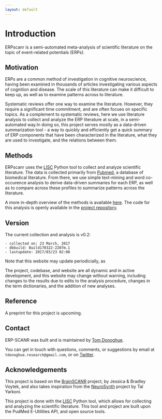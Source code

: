 ```yaml
---
layout: default
---
```


# Introduction

ERPscanr is a semi-automated meta-analysis of scientific literature on the topic of event-related potentials (ERPs).

## Motivation

ERPs are a common method of investigation in cognitive neuroscience, having been examined in thousands of articles investigating various aspects of cognition and disease. The scale of this literature can make it difficult to keep up, as well as to examine patterns across to literature.

Systematic reviews offer one way to examine the literature. However, they require a significant time commitment, and are often focues on specific topics. As a complement to systematic reviews, here we use literature analysis to collect and analyze the ERP literature at scale, in a semi-automated way.In doing so, this project serves mostly as a data-driven summarization tool - a way to quickly and efficiently get a quick summary of ERP components that have been characterized in the literature, what they are used to investigate, and the relations between them.

## Methods

ERPscanr uses the [LISC](https://lisc-tools.github.io/) Python tool to collect and analyze scientific literature. The data is collected primarily from [Pubmed](https://pubmed.ncbi.nlm.nih.gov/), a database of biomedical literature. From there, we use simple text-mining and word co-occurence analysis to derive data-driven summaries for each ERP, as well as to compare across these profiles to summarize patterns across the literature.

A more in-depth overview of the methods is available [here](methods.html). The code for this analysis is openly available in the [project repository](https://github.com/ERPscanr/ERPscanr).

## Version

The current collection and analysis is v0.2:

	- collected on: 23 March, 2017
	- dbbuild: Build170322-2207m.1
	- lastupdate: 2017/03/23 02:08

Note that this website may update periodicially, as

The project, codebase, and website are all dynamic and in active development, and this website may change without warning, including changes to the results due to edits to the analysis procedure, changes in the term dictionaries, and the addition of new analyses.

## Reference

A preprint for this project is upcoming.

## Contact

ERP-SCANR was built and is maintained by [Tom Donoghue](https://tomdonoghue.github.io/).

You can get in touch with questions, comments, or suggestions by email at `tdonoghue.research@gmail.com`, or on [Twitter](https://twitter.com/Tomdonoghue).

## Acknowledgements

This project is based on the
[BrainSCANR](https://doi.org/10.1016/j.jneumeth.2012.04.019) project, by Jessica & Bradley Voytek, and also
takes inspiration from the [NeuroSynth](http://www.neurosynth.org) project by Tal Yarkoni.

This project is done with the [LISC](https://lisc-tools.github.io/) Python tool, which allows for collecting and analyzing the scientific literature. This tool and project are built upon the PudMed E-Utilities API, and open source tools.
